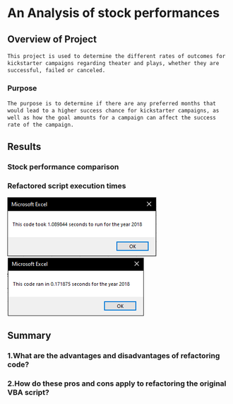 # An Analysis of stock performances

## Overview of Project
    This project is used to determine the different rates of outcomes for kickstarter campaigns regarding theater and plays, whether they are successful, failed or canceled.
### Purpose
    The purpose is to determine if there are any preferred months that would lead to a higher success chance for kickstarter campaigns, as well as how the goal amounts for a campaign can affect the success rate of the campaign. 

## Results

### Stock performance comparison

### Refactored script execution times

![](/images/VBA_Challenge_2018.png)
![](/images/VBA_Challenge_2018_Refactored.png)
## Summary

### 1.What are the advantages and disadvantages of refactoring code?

### 2.How do these pros and cons apply to refactoring the original VBA script?



